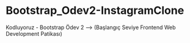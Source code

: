 # Bootstrap_Odev2-InstagramClone
Kodluyoruz - Bootstrap Ödev 2 --> (Başlangıç Seviye Frontend Web Development Patikası)
